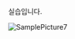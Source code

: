 실습입니다.

![SamplePicture7](C:\Users\rch\Desktop\대학관련\github\Ryuchanghoon-github-blog\Ryuchanghoon.github.io\images\2023-02-12-BlogPractice\SamplePicture7.jpg)
